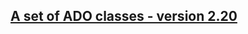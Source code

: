 ## [A set of ADO classes - version 2.20](https://www.codeproject.com/Articles/1075/A-set-of-ADO-classes-version-2-20)

